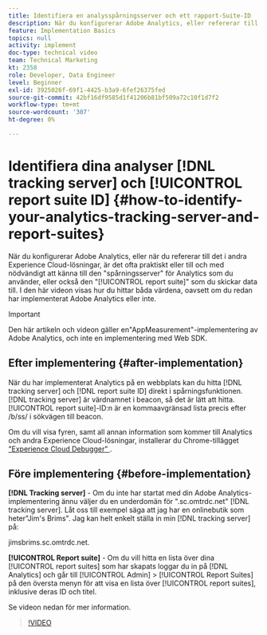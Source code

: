 ```yaml
---
title: Identifiera en analysspårningsserver och ett rapport-Suite-ID
description: När du konfigurerar Adobe Analytics, eller refererar till det i andra Experience Cloud-lösningar, är det ofta praktiskt eller till och med nödvändigt att känna till den analysserver som du använder, eller den rapportsvit som du skickar data till. I den här videon visas hur du hittar båda värdena, oavsett om du redan har implementerat Adobe Analytics eller inte.
feature: Implementation Basics
topics: null
activity: implement
doc-type: technical video
team: Technical Marketing
kt: 2358
role: Developer, Data Engineer
level: Beginner
exl-id: 3925026f-69f1-4425-b3a9-6fef26375fed
source-git-commit: 42bf16df9585d1f41206b81bf509a72c10f1d7f2
workflow-type: tm+mt
source-wordcount: '307'
ht-degree: 0%

---
```


# Identifiera dina analyser [!DNL tracking server] och [!UICONTROL report suite ID] {#how-to-identify-your-analytics-tracking-server-and-report-suites}

När du konfigurerar Adobe Analytics, eller när du refererar till det i andra Experience Cloud-lösningar, är det ofta praktiskt eller till och med nödvändigt att känna till den &quot;spårningsserver&quot; för Analytics som du använder, eller också den &quot;[!UICONTROL report suite]&quot; som du skickar data till. I den här videon visas hur du hittar båda värdena, oavsett om du redan har implementerat Adobe Analytics eller inte.

>[!IMPORTANT]
>
>Den här artikeln och videon gäller en&quot;AppMeasurement&quot;-implementering av Adobe Analytics, och inte en implementering med Web SDK.

## Efter implementering {#after-implementation}

När du har implementerat Analytics på en webbplats kan du hitta [!DNL tracking server] och [!DNL report suite ID] direkt i spårningsfunktionen. [!DNL tracking server] är värdnamnet i beacon, så det är lätt att hitta. [!UICONTROL report suite]-ID:n är en kommaavgränsad lista precis efter /b/ss/ i sökvägen till beacon.

Om du vill visa fyren, samt all annan information som kommer till Analytics och andra Experience Cloud-lösningar, installerar du Chrome-tillägget [&quot;Experience Cloud Debugger&quot; &#x200B;](https://chrome.google.com/webstore/detail/adobe-experience-cloud-de/ocdmogmohccmeicdhlhhgepeaijenapj?hl=sv).

## Före implementering {#before-implementation}

**[!DNL Tracking server]** - Om du inte har startat med din Adobe Analytics-implementering ännu väljer du en underdomän för &quot;.sc.omtrdc.net&quot; [!DNL tracking server]. Låt oss till exempel säga att jag har en onlinebutik som heter&quot;Jim&#39;s Brims&quot;. Jag kan helt enkelt ställa in min [!DNL tracking server] på:

jimsbrims.sc.omtrdc.net.

**[!UICONTROL Report suite]** - Om du vill hitta en lista över dina [!UICONTROL report suites] som har skapats loggar du in på [!DNL Analytics] och går till [!UICONTROL Admin] > [!UICONTROL Report Suites] på den översta menyn för att visa en lista över [!UICONTROL report suites], inklusive deras ID och titel.

Se videon nedan för mer information.

>[!VIDEO](https://video.tv.adobe.com/v/26061/?quality=12&learn=on)
